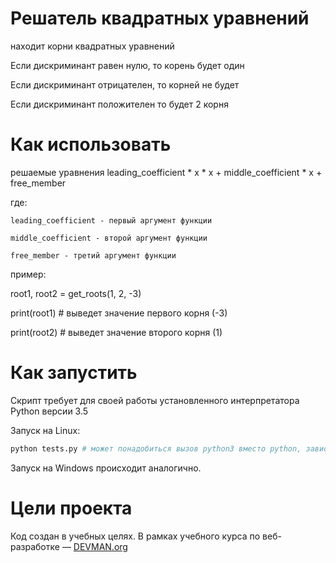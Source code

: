 # Решатель квадратных уравнений

находит корни квадратных уравнений

Если дискриминант равен нулю, то корень будет один

Если дискриминант отрицателен, то корней не будет

Если дискриминант положителен то будет 2 корня

# Как использовать
решаемые уравнения leading_coefficient * x * x + middle_coefficient * x + free_member

где:

    leading_coefficient - первый аргумент функции
    
    middle_coefficient - второй аргумент функции
    
    free_member - третий аргумент функции

пример:

root1, root2 = get_roots(1, 2, -3)

print(root1) # выведет значение первого корня (-3)

print(root2) # выведет значение второго корня (1)

# Как запустить

Скрипт требует для своей работы установленного интерпретатора Python версии 3.5

Запуск на Linux:

```bash
python tests.py # может понадобиться вызов python3 вместо python, зависит от настроек операционной системы
```

Запуск на Windows происходит аналогично.

# Цели проекта

Код создан в учебных целях. В рамках учебного курса по веб-разработке ― [DEVMAN.org](https://devman.org)
